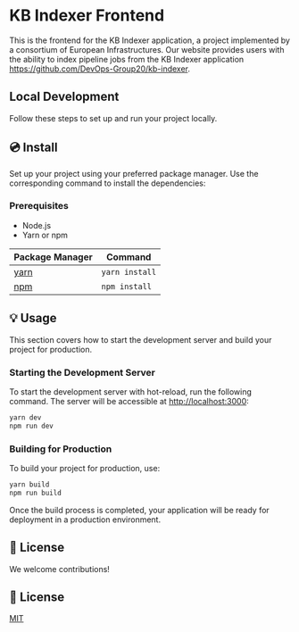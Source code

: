 # KB Indexer Frontend

This is the frontend for the KB Indexer application, a project implemented by a consortium of European Infrastructures. 
Our website provides users with the ability to index pipeline jobs from the KB Indexer application https://github.com/DevOps-Group20/kb-indexer.

## Local Development

Follow these steps to set up and run your project locally.

## 💿 Install

Set up your project using your preferred package manager. Use the corresponding command to install the dependencies:

### Prerequisites

- Node.js
- Yarn or npm

| Package Manager                                                | Command        |
|---------------------------------------------------------------|----------------|
| [yarn](https://yarnpkg.com/getting-started)                   | `yarn install` |
| [npm](https://docs.npmjs.com/cli/v7/commands/npm-install)     | `npm install`  |

## 💡 Usage

This section covers how to start the development server and build your project for production.

### Starting the Development Server

To start the development server with hot-reload, run the following command. The server will be accessible at [http://localhost:3000](http://localhost:3000):

```bash
yarn dev
npm run dev
```

### Building for Production

To build your project for production, use:

```bash
yarn build
npm run build
```

Once the build process is completed, your application will be ready for deployment in a production environment.

## 📑 License
We welcome contributions!

## 📑 License
[MIT](http://opensource.org/licenses/MIT)
